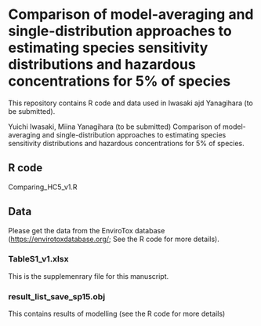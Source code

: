 # Comparison of model-averaging and single-distribution approaches to estimating species sensitivity distributions and hazardous concentrations for 5% of species
This repository contains R code and data used in Iwasaki ajd Yanagihara (to be submitted).

Yuichi Iwasaki, Miina Yanagihara (to be submitted) Comparison of model-averaging and single-distribution approaches to estimating species sensitivity distributions and hazardous concentrations for 5% of species.

## R code
Comparing_HC5_v1.R

## Data
Please get the data from the EnviroTox database (https://envirotoxdatabase.org/; See the R code for more details). 
### TableS1_v1.xlsx
This is the supplemenrary file for this manuscript.
### result_list_save_sp15.obj
This contains results of modelling (see the R code for more details)

